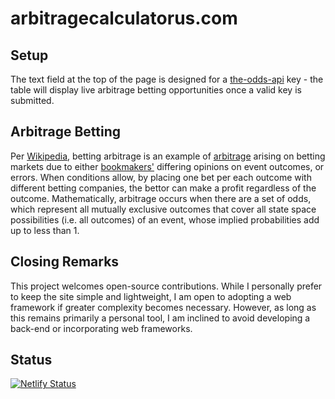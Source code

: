# arbitragecalculatorus.com

## Setup

The text field at the top of the page is designed for a [the-odds-api](https://the-odds-api.com/) key - the table will display live arbitrage betting opportunities once a valid key is submitted.

## Arbitrage Betting

Per [Wikipedia](https://en.wikipedia.org/wiki/Arbitrage_betting), betting arbitrage is an example of [arbitrage](https://en.wikipedia.org/wiki/Arbitrage) arising on betting markets due to either [bookmakers'](https://en.wikipedia.org/wiki/Bookmaker) differing opinions on event outcomes, or errors. When conditions allow, by placing one bet per each outcome with different betting companies, the bettor can make a profit regardless of the outcome. Mathematically, arbitrage occurs when there are a set of odds, which represent all mutually exclusive outcomes that cover all state space possibilities (i.e. all outcomes) of an event, whose implied probabilities add up to less than 1.

## Closing Remarks

This project welcomes open-source contributions. While I personally prefer to keep the site simple and lightweight, I am open to adopting a web framework if greater complexity becomes necessary. However, as long as this remains primarily a personal tool, I am inclined to avoid developing a back-end or incorporating web frameworks.

## Status

[![Netlify Status](https://api.netlify.com/api/v1/badges/08f439d2-43af-495a-b148-c342e85f9d91/deploy-status)](https://app.netlify.com/sites/arbitragecalculator/deploys)